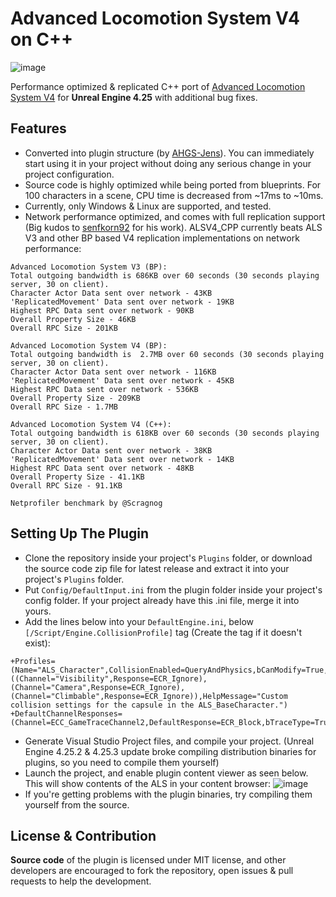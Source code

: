 # Advanced Locomotion System V4 on C++
![image](https://github.com/dyanikoglu/ALSV4_CPP/raw/main/Resources/Readme_Content_2.gif)

Performance optimized & replicated C++ port of [Advanced Locomotion System V4](https://www.unrealengine.com/marketplace/en-US/product/advanced-locomotion-system-v1) for **Unreal Engine 4.25** with additional bug fixes.

## Features
- Converted into plugin structure (by [AHGS-Jens](https://github.com/AHGS-Jens)). You can immediately start using it in your project without doing any serious change in your project configuration.
- Source code is highly optimized while being ported from blueprints. For 100 characters in a scene, CPU time is decreased from ~17ms to ~10ms.
- Currently, only Windows & Linux are supported, and tested.
- Network performance optimized, and comes with full replication support (Big kudos to [senfkorn92](https://github.com/senfkorn92) for his work). ALSV4_CPP currently beats ALS V3 and other BP based V4 replication implementations on network performance:
```
Advanced Locomotion System V3 (BP):
Total outgoing bandwidth is 686KB over 60 seconds (30 seconds playing server, 30 on client).
Character Actor Data sent over network - 43KB
'ReplicatedMovement' Data sent over network - 19KB
Highest RPC Data sent over network - 90KB
Overall Property Size - 46KB
Overall RPC Size - 201KB

Advanced Locomotion System V4 (BP):
Total outgoing bandwidth is  2.7MB over 60 seconds (30 seconds playing server, 30 on client).
Character Actor Data sent over network - 116KB
'ReplicatedMovement' Data sent over network - 45KB
Highest RPC Data sent over network - 536KB
Overall Property Size - 209KB
Overall RPC Size - 1.7MB

Advanced Locomotion System V4 (C++):
Total outgoing bandwidth is 618KB over 60 seconds (30 seconds playing server, 30 on client).
Character Actor Data sent over network - 38KB
'ReplicatedMovement' Data sent over network - 14KB
Highest RPC Data sent over network - 48KB
Overall Property Size - 41.1KB
Overall RPC Size - 91.1KB

Netprofiler benchmark by @Scragnog
```

## Setting Up The Plugin
- Clone the repository inside your project's `Plugins` folder, or download the source code zip file for latest release and extract it into your project's `Plugins` folder.
- Put `Config/DefaultInput.ini` from the plugin folder inside your project's config folder. If your project already have this .ini file, merge it into yours.
- Add the lines below into your `DefaultEngine.ini`, below `[/Script/Engine.CollisionProfile]` tag (Create the tag if it doesn't exist):
```
+Profiles=(Name="ALS_Character",CollisionEnabled=QueryAndPhysics,bCanModify=True,ObjectTypeName="Pawn",CustomResponses=((Channel="Visibility",Response=ECR_Ignore),(Channel="Camera",Response=ECR_Ignore),(Channel="Climbable",Response=ECR_Ignore)),HelpMessage="Custom collision settings for the capsule in the ALS_BaseCharacter.")
+DefaultChannelResponses=(Channel=ECC_GameTraceChannel2,DefaultResponse=ECR_Block,bTraceType=True,bStaticObject=False,Name="Climbable")
```
- Generate Visual Studio Project files, and compile your project. (Unreal Engine 4.25.2 & 4.25.3 update broke compiling distribution binaries for plugins, so you need to compile them yourself)
- Launch the project, and enable plugin content viewer as seen below. This will show contents of the ALS in your content browser:
![image](https://github.com/dyanikoglu/ALSV4_CPP/raw/main/Resources/Readme_Content_1.png)
- If you're getting problems with the plugin binaries, try compiling them yourself from the source.

## License & Contribution
**Source code** of the plugin is licensed under MIT license, and other developers are encouraged to fork the repository, open issues & pull requests to help the development.
